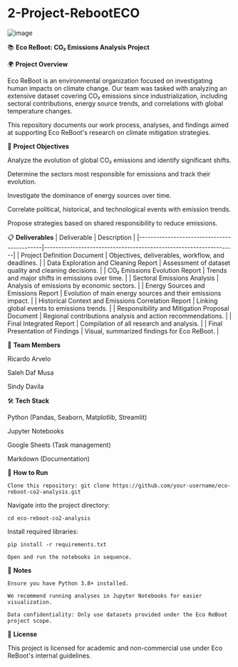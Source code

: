 # 2-Project-RebootECO
![image](https://github.com/user-attachments/assets/237d73e0-5979-48d2-8aa4-3245114694a4)

📚 **Eco ReBoot: CO₂ Emissions Analysis Project**

🌍 **Project Overview**

Eco ReBoot is an environmental organization focused on investigating human impacts on climate change.
Our team was tasked with analyzing an extensive dataset covering CO₂ emissions since industrialization, including sectoral contributions, energy source trends, and correlations with global temperature changes.

This repository documents our work process, analyses, and findings aimed at supporting Eco ReBoot's research on climate mitigation strategies.

📑 **Project Objectives**

Analyze the evolution of global CO₂ emissions and identify significant shifts.

Determine the sectors most responsible for emissions and track their evolution.

Investigate the dominance of energy sources over time.

Correlate political, historical, and technological events with emission trends.

Propose strategies based on shared responsibility to reduce emissions.

📋 **Deliverables**
| Deliverable                                | Description                                                       |
|--------------------------------------------|-------------------------------------------------------------------|
| Project Definition Document               | Objectives, deliverables, workflow, and deadlines.                |
| Data Exploration and Cleaning Report      | Assessment of dataset quality and cleaning decisions.             |
| CO₂ Emissions Evolution Report            | Trends and major shifts in emissions over time.                   |
| Sectoral Emissions Analysis               | Analysis of emissions by economic sectors.                        |
| Energy Sources and Emissions Report       | Evolution of main energy sources and their emissions impact.      |
| Historical Context and Emissions Correlation Report | Linking global events to emissions trends.                    |
| Responsibility and Mitigation Proposal Document | Regional contributions analysis and action recommendations.  |
| Final Integrated Report                   | Compilation of all research and analysis.                         |
| Final Presentation of Findings            | Visual, summarized findings for Eco ReBoot.                       |


👥 **Team Members**

 Ricardo Arvelo

 Saleh Daf Musa

 Sindy Davila

🛠️ **Tech Stack**

  Python (Pandas, Seaborn, Matplotlib, Streamlit)

  Jupyter Notebooks

  Google Sheets (Task management)

  Markdown (Documentation)

    
🚀 **How to Run**

    Clone this repository: git clone https://github.com/your-username/eco-reboot-co2-analysis.git

Navigate into the project directory:

    cd eco-reboot-co2-analysis

Install required libraries:

    pip install -r requirements.txt

    Open and run the notebooks in sequence.

📢 **Notes**

    Ensure you have Python 3.8+ installed.

    We recommend running analyses in Jupyter Notebooks for easier visualization.

    Data confidentiality: Only use datasets provided under the Eco ReBoot project scope.

📜 **License**

This project is licensed for academic and non-commercial use under Eco ReBoot's internal guidelines.
